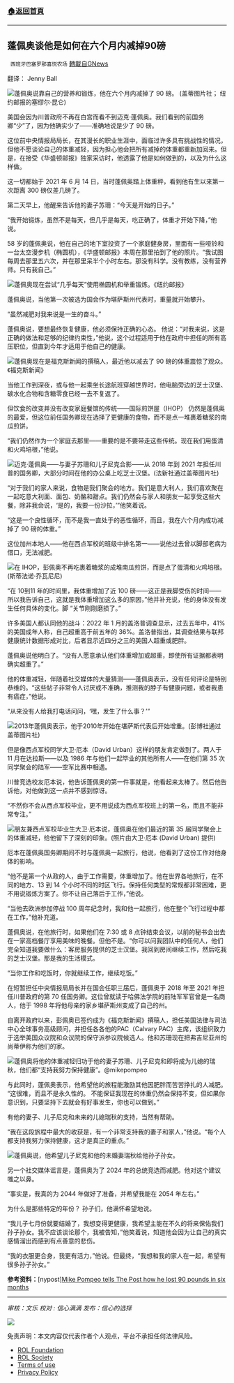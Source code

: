###  [:house:返回首頁](https://github.com/ourhimalayas/txt)
---


## 蓬佩奥谈他是如何在六个月内减掉90磅
` 西班牙巴塞罗那喜悦农场` [轉載自GNews](https://gnews.org/zh-hans/1834095/)

翻译： Jenny Ball

![](https://assets.gnews.org/wp-content/uploads/2022/01/image0-19.jpg)蓬佩奥说靠自己的营养和锻炼，他在六个月内减掉了 90 磅。
(盖蒂图片社； 纽约邮报的塞缪尔·昆仑)

美国会因为川普政府不再在白宫而看不到迈克·蓬佩奥。我们看到的前国务卿“少”了，因为他确实少了——准确地说是少了 90 磅。

这位前中央情报局局长，在其漫长的职业生涯中，面临过许多具有挑战性的情况，但他不愿谈论自己的体重减轻，因为担心他会把所有减掉的体重都重新加回来。但是，在接受《华盛顿邮报》独家采访时，他透露了他是如何做到的，以及为什么这样做。

这一切都始于 2021 年 6 月 14 日，当时蓬佩奥踏上体重秤，看到他有生以来第一次距离 300 磅仅差几磅了。

第二天早上，他醒来告诉他的妻子苏珊：“今天是开始的日子。”

“我开始锻炼，虽然不是每天，但几乎是每天，吃正确了，体重才开始下降，”他说。

58 岁的蓬佩奥说，他在自己的地下室投资了一个家庭健身房，里面有一些哑铃和一台太空漫步机（椭圆机），《华盛顿邮报》本周在那里拍到了他的照片。“我试图每周去那里五六次，并在那里呆半个小时左右。那没有科学。没有教练，没有营养师。只有我自己。”

![](https://assets.gnews.org/wp-content/uploads/2022/01/mike-pompeo-04-1.jpg)蓬佩奥现在尝试“几乎每天”使用椭圆机和举重锻炼。《纽约邮报》

蓬佩奥说，当他第一次被选为国会作为堪萨斯州代表时，重量就开始攀升。

“虽然减肥对我来说是一生的奋斗。”

蓬佩奥说，要想最终恢复健康，他必须保持正确的心态。 他说：“对我来说，这是正确的做法和足够的纪律约束性，”他说，这个过程适用于他在政府中担任的所有高压职位，但直到今年才适用于他自己的健康。

![](https://assets.gnews.org/wp-content/uploads/2022/01/mike-pompeo.jpg)蓬佩奥现在是福克斯新闻的撰稿人，最近他以减去了 90 磅的体重震惊了观众。《福克斯新闻》

当他工作到深夜，或与他一起乘坐长途航班穿越世界时，他电脑旁边的芝士汉堡、碳水化合物和含糖零食已经一去不复返了。

但饮食的改变并没有改变家庭餐馆的传统——国际煎饼屋（IHOP） 仍然是蓬佩奥的最爱，但这位前任国务卿现在选择了更健康的食物，而不是点一堆裹着糖浆的南瓜煎饼。

“我们仍然作为一个家庭去那里——重要的是不要带走这些传统。现在我们用蛋清和火鸡培根，”他说。

![](https://assets.gnews.org/wp-content/uploads/2022/01/mike-pompeo-donald-trump-06.jpg)迈克·蓬佩奥——与妻子苏珊和儿子尼克合影——从 2018 年到 2021 年担任川普的国务卿，大部分时间在他的办公桌上吃芝士汉堡。(法新社通过盖蒂图片社)

“对于我们的家人来说，食物是我们聚会的地方。我们是意大利人，我们喜欢聚在一起吃意大利面、面包、奶酪和甜点。我们仍然会与家人和朋友一起享受这些大餐，除非我会说，‘是的，我要一份沙拉，’”他笑着说。

“这是一个良性循环，而不是我一直处于的恶性循环，而且，我在六个月内成功减掉了 90 磅的体重。”

这位加州本地人——他在西点军校的班级中排名第一——说他过去曾以脚部老病为借口，无法减肥。

![](https://assets.gnews.org/wp-content/uploads/2022/01/pancakes.jpg)在 IHOP，彭佩奥不再吃裹着糖浆的成堆南瓜煎饼，而是点了蛋清和火鸡培根。(斯蒂法诺·乔瓦尼尼)

“在 10到11 年的时间里，我体重增加了近 100 磅——这正是我脚受伤的时间——所以我告诉自己，这就是我体重增加这么多的原因，”他并补充说，他的身体没有发生任何具体的变化。脚 “关节刚刚磨损了。”

许多美国人都认同他的战斗：2022 年 1 月的盖洛普调查显示，过去五年中，41% 的美国成年人称，自己超重高于前五年的 36%。盖洛普指出，其调查结果与联邦健康统计数据形成对比，后者显示近四分之三的美国人超重或肥胖。

蓬佩奥说他明白了。“没有人愿意承认他们体重增加或超重，即使所有证据都表明确实超重了。”

他的体重减轻，伴随着社交媒体的大量猜测——蓬佩奥表示，没有任何评论是特别恭维的。“这些帖子非常令人讨厌或不准确，推测我的脖子有健康问题，或者我患有癌症，”他说。

“从来没有人给我打电话问问，‘嘿，发生了什么事？’”

![](https://assets.gnews.org/wp-content/uploads/2022/01/mike-pompeop-committee.jpg)2013年蓬佩奥表示，他于2010年开始在堪萨斯代表后开始增重。(彭博社通过盖蒂图片社)

但是像西点军校同学大卫·厄本（David Urban）这样的朋友肯定做到了。两人于 11 月在达拉斯——以及 1986 年与他们一起毕业的其他所有人——在他们第 35 次同学聚会的陆军——空军比赛中相遇。

川普竞选校友厄本说，他告诉蓬佩奥的第一件事就是，他看起来太棒了。然后他告诉他，对他做到这一点并不感到惊讶。

“不然你不会从西点军校毕业，更不用说成为西点军校班上的第一名，而且不能非常专注。”

![](https://assets.gnews.org/wp-content/uploads/2022/01/mike-pompeo-david-urban-01-1.jpg)朋友兼西点军校毕业生大卫·厄本说，蓬佩奥在他们最近的第 35 届同学聚会上的体重减轻，给他留下了深刻的印象。(照片由大卫·厄本 (David Urban) 提供)

厄本在蓬佩奥国务卿期间不时与蓬佩奥一起旅行，他说，他看到了这份工作对他身体的影响。

“他不是第一个从政的人，由于工作需要，体重增加了。他在世界各地旅行，在不同的地方、13 到 14 个小时不同的时区飞行。保持任何类型的常规都非常困难，更不用说锻炼方案了。你不让自己落后于工作，”他说。

“当他去欧洲参加停战 100 周年纪念时，我和他一起旅行，他在整个飞行过程中都在工作，”他补充道。

蓬佩奥说，在他旅行时，如果他们在 7:30 或 8 点钟结束会议，以前的秘书会出去在一家高档餐厅享用美味的晚餐。但他不是。“你可以问我团队中的任何人，他们完全知道我要做什么：客房服务提供的芝士汉堡。我回到房间继续工作，然后吃我的芝士汉堡。那是我的生活模式。

“当你工作和吃饭时，你就继续工作，继续吃饭。”

在短暂担任中央情报局局长并在国会任职三届后，蓬佩奥于 2018 年至 2021 年担任川普政府的第 70 任国务卿。这位曾就读于哈佛法学院的前陆军军官曾是一名商人，他于 1998 年将他母亲的家乡堪萨斯州变成了自己的州。

自离开政府以来，彭佩奥已签约成为《福克斯新闻》撰稿人，担任美国法律与司法中心全球事务高级顾问，并担任各各他的PAC（Calvary PAC）主席，该组织致力于选举美国众议院和众议院的保守派参议院候选人。他和苏珊现在把弗吉尼亚州的尚蒂伊称为他们的家。

![](https://assets.gnews.org/wp-content/uploads/2022/01/pompeo-family.jpeg)蓬佩奥将他的体重减轻归功于他的妻子苏珊、儿子尼克和即将成为儿媳的瑞秋，他们都“支持我努力保持健康”。@mikepompeo

与此同时，蓬佩奥表示，他希望他的旅程能激励其他因肥胖而苦苦挣扎的人减肥。 “这很难，而且不是永久性的。 不能保证我现在的体重仍然会保持不变，但如果你意识到，只要坚持下去就会有好事发生，你也可以做到。”

有他的妻子、儿子尼克和未来的儿媳瑞秋的支持，当然有帮助。

“我在这段旅程中最大的收获是，有一个非常支持我的妻子和家人，”他说。“每个人都支持我努力保持健康，这才是真正的重点。”

![](https://assets.gnews.org/wp-content/uploads/2022/01/nick-pompeo-rachel-1.jpeg)蓬佩奥说，他希望儿子尼克和他的未婚妻瑞秋给他孙子孙女。

另一个社交媒体谣言是，蓬佩奥为了 2024 年的总统竞选而减肥。他对这个建议嗤之以鼻。

“事实是，我真的为 2044 年做好了准备，并希望我能在 2054 年左右。”

为什么是那些特定的年份？ 孙子们，他满怀希望地说。

“我儿子七月份就要结婚了，我想变得更健康，我希望主能在不久的将来保佑我们孙子孙女。我不应该谈论那个，我被告知，”他笑着说，知道他会因为让自己的真实感情溜出而感到有点善意的悲伤。

“我的衣服更合身，我更有活力，”他说。但最终，“我想和我的家人在一起，希望有很多孙子孙女。”

**参考资料：**[nypost][Mike Pompeo tells The Post how he lost 90 pounds in six months](https://nypost.com/2022/01/06/mike-pompeos-weight-loss-story-down-90-pounds-in-6-months/)

* * *

*审核：文乐*
*校对 : 信心满满*
*发布：信心的选择*

![](https://assets.gnews.org/wp-content/uploads/2022/01/GNEWS_CH.-2.jpeg)

 

免责声明：本文内容仅代表作者个人观点，平台不承担任何法律风险。

- [ROL Foundation](https://rolfoundation.org/)
- [ROL Society](https://rolsociety.org/)
- [Terms of use](https://gnews.org/terms-of-use-3/)
- [Privacy Policy](https://gnews.org/privacy-policy/)
